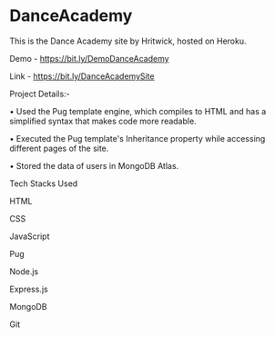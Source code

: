 # DanceAcademy

This is the Dance Academy site by Hritwick, hosted on Heroku.

Demo - https://bit.ly/DemoDanceAcademy

Link - https://bit.ly/DanceAcademySite

Project Details:-

• Used the Pug template engine, which compiles to HTML and has a simplified syntax that makes code more readable.

• Executed the Pug template's Inheritance property while accessing different pages of the site.

• Stored the data of users in MongoDB Atlas.

Tech Stacks Used

HTML

CSS

JavaScript

Pug

Node.js

Express.js

MongoDB

Git
